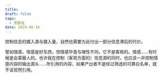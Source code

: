 ```yaml
---
title: 
draft: false
tags:
  - 思脉弦
date: 2024-06-16
---
```

控制信息的摄入源与摄入量，自然也需要为此付出一部分信息滞后的代价。 

譬如情感。情感是好东西，但情感毕竟与理性不同，它不是客观的。情感……有时候是会蒙蔽人的。也许我在控制（客观方面的）信息源的同时，也应该一并控制情感内容的输出源头……所引用的内容，如果产出者不是经过筛选的可靠白名单，就不该贸然引用。